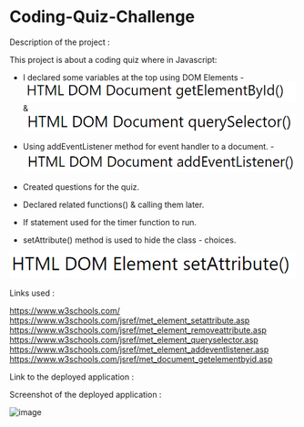 # Coding-Quiz-Challenge

Description of the project :

This project is about a coding quiz where in Javascript:

-  I declared some variables at the top using DOM Elements - ![Alt text](image.png) & ![Alt text](image-1.png)

- Using addEventListener method for event handler to a document. - ![Alt text](image-2.png)

- Created questions for the quiz.
- Declared related functions() & calling them later.
- If statement used for the timer function to run.
- setAttribute() method is used to hide the class - choices.

![Alt text](image-3.png)

Links used :

https://www.w3schools.com/
https://www.w3schools.com/jsref/met_element_setattribute.asp
https://www.w3schools.com/jsref/met_element_removeattribute.asp
https://www.w3schools.com/jsref/met_element_queryselector.asp
https://www.w3schools.com/jsref/met_element_addeventlistener.asp
https://www.w3schools.com/jsref/met_document_getelementbyid.asp

Link to the deployed application :



Screenshot of the deployed application :

![image](https://github.com/harsim3221/Coding-Quiz-Challenge/assets/149484142/86e5dc87-01da-478f-b0c6-14258930f179)



